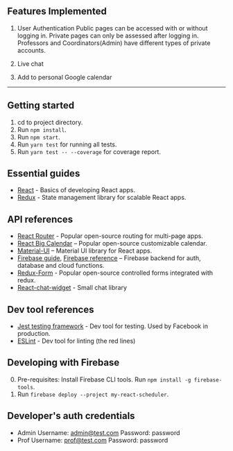 ## Features Implemented

1. User Authentication
Public pages can be accessed with or without logging in. Private pages can only be assessed after logging in. Professors and Coordinators(Admin) have different types of private accounts.

2. Live chat

3. Add to personal Google calendar

*************************************************************************************************************

## Getting started

1. cd to project directory.
2. Run `npm install`.
3. Run `npm start`.
4. Run `yarn test` for running all tests.
5. Run `yarn test -- --coverage` for coverage report.

## Essential guides

* [React](https://reactjs.org/docs/hello-world.html) - Basics of developing React apps.
* [Redux](https://redux.js.org/) - State management library for scalable React apps.

## API references

* [React Router](https://reacttraining.com/react-router/web/guides/quick-start) - Popular open-source routing for multi-page apps.
* [React Big Calendar](http://intljusticemission.github.io/react-big-calendar/examples/index.html) – Popular open-source customizable calendar.
* [Material-UI](https://material-ui-next.com/api/app-bar/) – Material UI library for React apps. 
* [Firebase guide](https://firebase.google.com/docs/database/web/start), [Firebase reference](https://firebase.google.com/docs/reference/js/firebase.database) – Firebase backend for auth, database and cloud functions.
* [Redux-Form](https://redux-form.com/7.2.3/examples/) - Popular open-source controlled forms integrated with redux.
* [React-chat-widget](https://github.com/Wolox/react-chat-widget) - Small chat library

## Dev tool references

* [Jest testing framework](https://facebook.github.io/jest/) - Dev tool for testing. Used by Facebook in production.
* [ESLint](eslint.org/docs/user-guide/configuring) - Dev tool for linting (the red lines)

## Developing with Firebase

0. Pre-requisites: Install Firebase CLI tools. Run `npm install -g firebase-tools`.
1. Run `firebase deploy --project my-react-scheduler`.

## Developer's auth credentials

* Admin
Username: admin@test.com
Password: password
* Prof
Username: prof@test.com
Password: password